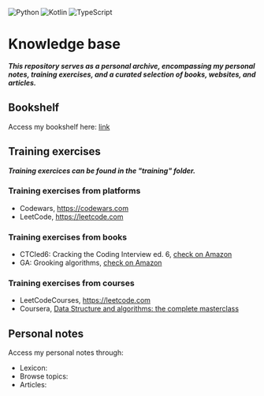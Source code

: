 <p style="text-align: left">
    <img alt="Python" src="https://img.shields.io/badge/notes-grey" />
    <img alt="Kotlin" src="https://img.shields.io/badge/exercices-grey" />
    <img alt="TypeScript" src="https://img.shields.io/badge/bookshelf-grey" />
</p>

# Knowledge base

***This repository serves as a personal archive, encompassing my personal notes, training exercises, and a curated selection of books, websites, and articles.***

## Bookshelf

Access my bookshelf here: [link](bookshelf/BOOKSHELF.md)

## Training exercises

***Training exercices can be found in the "training" folder.***

### Training exercises from platforms

* Codewars, https://codewars.com
* LeetCode, https://leetcode.com

### Training exercises from books

* CTCIed6: Cracking the Coding Interview ed. 6, <a href="https://www.amazon.com/Cracking-Coding-Interview-Programming-Questions/dp/0984782850">check on Amazon</a>
* GA: Grooking algorithms, <a href="https://www.amazon.com/Grokking-Algorithms-illustrated-programmers-curious/dp/1617292230/ref=pd_bxgy_img_3/146-4827180-2399747?_encoding=UTF8&pd_rd_i=1617292230&pd_rd_r=71f11629-f75a-429b-9759-2d7cc01476eb&pd_rd_w=QtGxe&pd_rd_wg=7MNgP&pf_rd_p=f325d01c-4658-4593-be83-3e12ca663f0e&pf_rd_r=8RZPFJ44V9B6GX5EEP94&psc=1&refRID=8RZPFJ44V9B6GX5EEP94">check on Amazon</a>

### Training exercises from courses

* LeetCodeCourses, https://leetcode.com
* Coursera, <a href="https://www.packtpub.com/product/data-structures-and-algorithms-the-complete-masterclass-video/9781801078504">Data Structure and algorithms: the complete masterclass</a>

## Personal notes

Access my personal notes through:
- Lexicon:
- Browse topics:
- Articles:

<p><br/></p>
